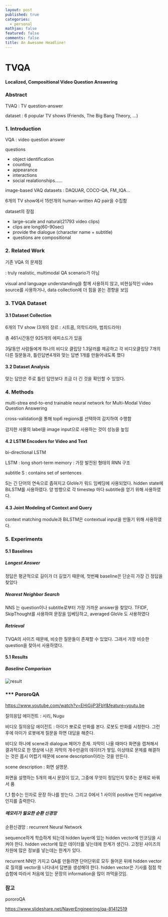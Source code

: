 ```yaml
---
layout: post
published: true
categories:
  - personal
mathjax: false
featured: false
comments: false
title: An Awesome Headline!
---
```

# TVQA

#### Localized, Compositional Video Question Answering



### Abstract

TVAQ : TV question-answer

dataset : 6 popular TV shows (Friends, The Big Bang Theory, ...)



### 1. Introduction

VQA : video question answer

questions 

* object identification
* counting
* appearance
* interactions
* social realationships......

image-based VAQ datasets : DAQUAR, COCO-QA, FM_IQA...

6개의 TV show에서 15만개의 human-written AQ pair을 수집함

dataset의 장점

* large-scale and natural(21793 video clips)
* clips are long(60-90sec)
* provide the dialogue (character name + subtitle)
* questions are compositional



### 2. Related Work

기존 VQA 의 문제점

 : truly realistic, multimodal QA scenario가 아님

visual and language understanding을 함께 사용하지 않고, 비현실적인 video source를 사용하거나, data collection에 더 힘을 쏟는 경향을 보임



### 3. TVQA Dataset

#### 3.1 Dataset Collection

6개의 TV show (3개의 장르 : 시트콤, 의학드라마, 범죄드라마)

총 461시간동안 925개의 에피소드가 있음

3달동안 사람들에게 하나의 비디오 클립당 1.3달러를 제공하고 각 비디오클립당 7개의 다른 질문들과, 틀린답변4개와 맞는 답변 1개를 만들어내도록 했다

#### 3.2 Dataset Analysis

맞는 답안은 주로 틀린 답안보다 조금 더 긴 것을 확인할 수 있었다.

### 4. Methods

multi-strea end-to-end trainable neural network for Multi-Modal Video Question Answering

 cross-validation을 통해 top6 regions를 선택하여 감지하여 수행함

감지한 사물의 label을 image input으로 사용하는 것이 성능을 높임

#### 4.2 LSTM Encoders for Video and Text

bi-directional LSTM

LSTM : long short-term memory : 가장 발전된 형태의 RNN 구조

subtitle S : contains set of sentences

S는 긴 단어의 연속으로 좁혀지고 GloVe가 워드 임베딩에 사용되었다. hidden state에 BiLSTM를 사용하였다. 양 방향으로 각 timestep 마다 subtitle을 얻기 위해 사용하였다. 

#### 4.3 Joint Modeling of Context and Query

context matching module과 BiLSTM은 contextual input을 만들기 위해 사용하였다.



### 5. Experiments

#### 5.1 Baselines

##### Longest Answer

정답은 평균적으로 길이가 더 길었기 때문에, 첫번째 baseline은 단순히 가장 긴 정답을 찾았다

##### Nearest Neighbor Search

NNS 는 question이나 subtitle로부터 가장 가까운 answer을 찾았다. TFIDF, SkipThought를 사용하여 문장을 임베딩하고, averaged GloVe 도 사용하였다

##### Retrieval

TVQA의 사이즈 때문에, 비슷한 질문들이 존재할 수 있었다. 그래서  가장 비슷한 question을 찾아서 사용하였다. 

#### 5.1 Results

##### Baseline Comparison

![result]({{site.baseurl}}/https://github.com/zimkjh/zimkjh.github.io/blob/master/images/post_images/2019-03-12-TVQA/capture1.PNG?raw=true)




### *** PororoQA

https://www.youtube.com/watch?v=EHiGjiP3FbY&feature=youtu.be

질의응답 에이전트 : 시리, Nugu

비디오 질의응답 에이전트 : 아이가 뽀로로 만화를 본다. 로봇도 만화를 시청한다. 그런 후에 아이가 로봇에게 질문을 하면 대답을 해준다.

비디오 하나에 scene과 dialogue 페어가 존재. 자막이 나올 때마다 화면을 캡쳐해서 결과적으로 한 영상에 나온 자막의 개수만큼의 데이터가 쌓임. 이상태로 문제를 해결하는 것은 몹시 어렵기 때문에 scene description이라는 것을 만든다.

scene description : 화면 설명문. 

화면을 설명하는 5개의 예시 문장이 있고, 그중에 무엇이 정답인지 맞추는 문제로 바꿔서 품

f_1 함수는 인자로 문장 하나를 받는다. 그리고 0에서 1 사이의 positive 인지 negative 인지를 출력한다.

##### 메모리가 필요한 순환 신경망

순환신경망 : recurrent Neural Network

sequence하게 학습하게 되는데 hidden layer에 있는 hidden vector에 인코딩을 시켜야 한다. hidden vector에 많은 데이터를 넣는데에 한계가 생긴다. 고정된 사이즈의 차원에 많은 정보를 넣는데는 한계가 있다. 

recurrent NN만 가지고 QA를 만들려면 단어단위로 모두 들어온 뒤에 hidden vector로 질의를 vector을 나타내서 답변을 생성해야 한다. hidden vector은 기사를 점점 학습함에 따라서 처음에 있는 문장의 information을 많이 까먹을것임.







### 참고

pororoQA

https://www.slideshare.net/NaverEngineering/qa-81412519
